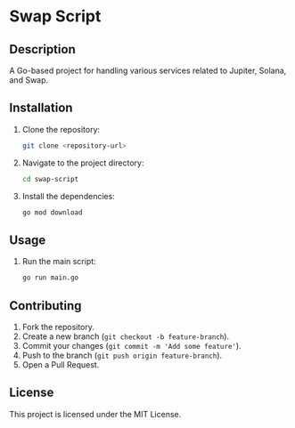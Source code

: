 # Swap Script

## Description
A Go-based project for handling various services related to Jupiter, Solana, and Swap.

## Installation
1. Clone the repository:
   ```sh
   git clone <repository-url>
   ```
2. Navigate to the project directory:
   ```sh
   cd swap-script
   ```
3. Install the dependencies:
   ```sh
   go mod download
   ```

## Usage
1. Run the main script:
   ```sh
   go run main.go
   ```

## Contributing
1. Fork the repository.
2. Create a new branch (`git checkout -b feature-branch`).
3. Commit your changes (`git commit -m 'Add some feature'`).
4. Push to the branch (`git push origin feature-branch`).
5. Open a Pull Request.

## License
This project is licensed under the MIT License.

